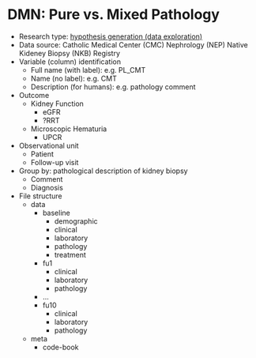 # DMN: Pure vs. Mixed Pathology
- Research type: [hypothesis generation (data exploration)](https://r4ds.had.co.nz/model-intro.html?q=hyp#hypothesis-generation-vs.-hypothesis-confirmation)
- Data source: Catholic Medical Center (CMC) Nephrology (NEP) Native Kideney Biopsy (NKB) Registry
- Variable (column) identification
  - Full name (with label): e.g. PL_CMT
  - Name (no label): e.g. CMT
  - Description (for humans): e.g. pathology comment
- Outcome
  - Kidney Function
    - eGFR
    - ?RRT
  - Microscopic Hematuria
    - UPCR
- Observational unit
  - Patient
  - Follow-up visit
- Group by: pathological description of kidney biopsy
  - Comment
  - Diagnosis
- File structure
  - data
    - baseline
      - demographic
      - clinical
      - laboratory
      - pathology
      - treatment
    - fu1
      - clinical
      - laboratory
      - pathology
    - ...
    - fu10
      - clinical
      - laboratory
      - pathology
  - meta
    - code-book
